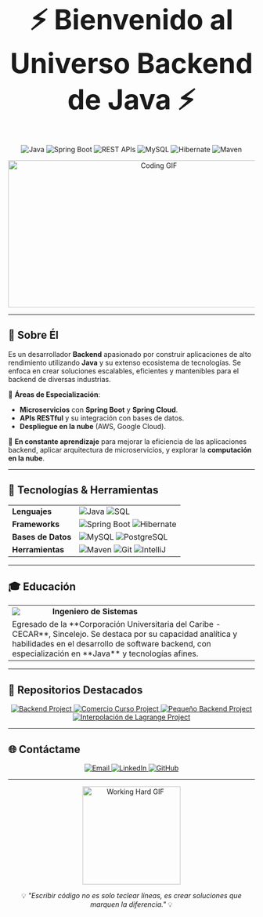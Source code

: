 <h1 align="center" style="font-size: 3.5rem;">⚡ Bienvenido al Universo Backend de Java ⚡</h1>

<p align="center">
  <img src="https://img.shields.io/badge/Java-ED8B00?style=for-the-badge&logo=java&logoColor=white" alt="Java" />
  <img src="https://img.shields.io/badge/Spring%20Boot-6DB33F?style=for-the-badge&logo=spring-boot&logoColor=white" alt="Spring Boot" />
  <img src="https://img.shields.io/badge/REST-007396?style=for-the-badge&logo=rest&logoColor=white" alt="REST APIs" />
  <img src="https://img.shields.io/badge/MySQL-4479A1?style=for-the-badge&logo=mysql&logoColor=white" alt="MySQL" />
  <img src="https://img.shields.io/badge/Hibernate-59666C?style=for-the-badge&logo=hibernate&logoColor=white" alt="Hibernate" />
  <img src="https://img.shields.io/badge/Maven-C71A36?style=for-the-badge&logo=apache-maven&logoColor=white" alt="Maven" />
</p>

<p align="center">
  <img src="https://media.giphy.com/media/iIqmM5tTjmpOB9mpbn/giphy.gif" width="600" height="300" alt="Coding GIF" />
</p>

---

## 🚀 Sobre Él

Es un desarrollador **Backend** apasionado por construir aplicaciones de alto rendimiento utilizando **Java** y su extenso ecosistema de tecnologías. Se enfoca en crear soluciones escalables, eficientes y mantenibles para el backend de diversas industrias.

🎯 **Áreas de Especialización**:
- **Microservicios** con **Spring Boot** y **Spring Cloud**.
- **APIs RESTful** y su integración con bases de datos.
- **Despliegue en la nube** (AWS, Google Cloud).

🧠 **En constante aprendizaje** para mejorar la eficiencia de las aplicaciones backend, aplicar arquitectura de microservicios, y explorar la **computación en la nube**.

---

## 🔧 Tecnologías & Herramientas

<table>
  <tr>
    <td><strong>Lenguajes</strong></td>
    <td>
      <img src="https://img.shields.io/badge/Java-ED8B00?style=for-the-badge&logo=java&logoColor=white" alt="Java" />
      <img src="https://img.shields.io/badge/SQL-003B57?style=for-the-badge&logo=postgresql&logoColor=white" alt="SQL" />
    </td>
  </tr>
  <tr>
    <td><strong>Frameworks</strong></td>
    <td>
      <img src="https://img.shields.io/badge/Spring%20Boot-6DB33F?style=for-the-badge&logo=spring-boot&logoColor=white" alt="Spring Boot" />
      <img src="https://img.shields.io/badge/Hibernate-59666C?style=for-the-badge&logo=hibernate&logoColor=white" alt="Hibernate" />
    </td>
  </tr>
  <tr>
    <td><strong>Bases de Datos</strong></td>
    <td>
      <img src="https://img.shields.io/badge/MySQL-4479A1?style=for-the-badge&logo=mysql&logoColor=white" alt="MySQL" />
      <img src="https://img.shields.io/badge/PostgreSQL-316192?style=for-the-badge&logo=postgresql&logoColor=white" alt="PostgreSQL" />
    </td>
  </tr>
  <tr>
    <td><strong>Herramientas</strong></td>
    <td>
      <img src="https://img.shields.io/badge/Maven-C71A36?style=for-the-badge&logo=apache-maven&logoColor=white" alt="Maven" />
      <img src="https://img.shields.io/badge/Git-F05032?style=for-the-badge&logo=git&logoColor=white" alt="Git" />
      <img src="https://img.shields.io/badge/IntelliJ-000000?style=for-the-badge&logo=intellij-idea&logoColor=white" alt="IntelliJ" />
    </td>
  </tr>
</table>

---

## 🎓 Educación

<table align="center">
  <tr>
    <td><img src="https://www.flaticon.es/icono-gratis/educacion_3976625?term=educacion&page=1&position=3&origin=search&related_id=3976625" /></td>
    <td><strong>Ingeniero de Sistemas</strong></td>
  </tr>
  <tr>
    <td colspan="2">
      Egresado de la **Corporación Universitaria del Caribe - CECAR**, Sincelejo. Se destaca por su capacidad analítica y habilidades en el desarrollo de software backend, con especialización en **Java** y tecnologías afines.
    </td>
  </tr>
</table>

---

## 🌟 Repositorios Destacados

<p align="center">
  <a href="https://github.com/username/backend">
    <img src="https://github-readme-stats.vercel.app/api/pin/?username=username&repo=backend&theme=dark&show_icons=true" alt="Backend Project" />
  </a>
  <a href="https://github.com/username/comersiocurso">
    <img src="https://github-readme-stats.vercel.app/api/pin/?username=username&repo=comersiocurso&theme=dark&show_icons=true" alt="Comercio Curso Project" />
  </a>
  <a href="https://github.com/username/pequenobackend">
    <img src="https://github-readme-stats.vercel.app/api/pin/?username=username&repo=pequenobackend&theme=dark&show_icons=true" alt="Pequeño Backend Project" />
  </a>
  <a href="https://github.com/username/interpolacionLagrange">
    <img src="https://github-readme-stats.vercel.app/api/pin/?username=username&repo=interpolacionLagrange&theme=dark&show_icons=true" alt="Interpolación de Lagrange Project" />
  </a>
</p>

---

## 🌐 Contáctame

<p align="center">
  <a href="paterninayolir@gmail.com">
    <img src="https://img.shields.io/badge/Email-D14836?style=for-the-badge&logo=gmail&logoColor=white" alt="Email" />
  </a>
  <a href="https://www.linkedin.com/in/robert-paternina/">
    <img src="https://img.shields.io/badge/LinkedIn-0077B5?style=for-the-badge&logo=linkedin&logoColor=white" alt="LinkedIn" />
  </a>
  <a href="https://github.com/rpaternina">
    <img src="https://img.shields.io/badge/GitHub-181717?style=for-the-badge&logo=github&logoColor=white" alt="GitHub" />
  </a>
</p>

---

<p align="center">
  <img src="https://media.giphy.com/media/xT9IgzoKnwFNmISR8I/giphy.gif" width="200" height="200" alt="Working Hard GIF" />
</p>

<p align="center">
  💡 <i>"Escribir código no es solo teclear líneas, es crear soluciones que marquen la diferencia."</i> 💡
</p>


